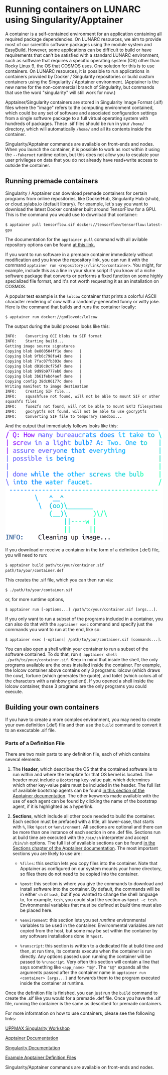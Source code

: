 # Running containers on LUNARC using Singularity/Apptainer

A container is a self-contained environment for an application containing all required package dependencies. On LUNARC resources, we aim to provide most of our scientific software packages using the module system and EasyBuild. However, some applications can be difficult to build or have requirements that can't be satisfied with a standard LUNARC environment, such as software that requires a specific operating system (OS) other than Rocky Linux 9, the OS that COSMOS uses. One solution for this is to use containers. On LUNARC resources, it is possible to run applications in containers provided by Docker / Singularity repositories or build custom containers using the Singularity / Apptainer environment. (Apptainer is the new name for the non-commercial branch of Singularity, but commands that use the word "singularity" will still work for now.)

Apptainer/Singularity containers are stored in Singularity Image Format (.sif) files where the "image" refers to the computing environment contained, which could be any set of software and associated configuration settings from a single software package to a full virtual operating system with hundreds of packages. These .sif files should be run in your `/home/` directory, which will automatically `/home/` and all its contents inside the container. 

Singularity/Apptainer commands are available on front-ends and nodes. When you launch the container, it is possible to work as root within it using the `--fakeroot` runtime option, but this does not allow you to escalate your user privileges on data that you do not already have read+write access to outside the container.

## Running premade containers
Singularity / Apptainer can download premade containers for certain programs from online repositories, like DockerHub, Singularity Hub (shub), or cloud.sylabs.io (default library). For example, let's say you want to download the latest Docker container built around TensorFlow for a GPU. This is the command you would use to download that container:

`$ apptainer pull tensorflow.sif docker://tensorflow/tensorflow:latest-gpu`

The documentation for the `apptainer pull` command with all avilable repository options can be found [at this link.](https://apptainer.org/docs/user/latest/cli/apptainer_pull.html#apptainer-pull)

If you want to run software in a premade container immediately without modification and you know the repository link, you can run it with the command `apptainer run <repository://link/to/container>`. You might, for example, include this as a line in your slurm script if you know of a niche software package that converts or performs a fixed function on some highly specialized file format, and it's not worth requesting it as an installation on COSMOS.

A popular test example is the `lolcow` container that prints a colorful ASCII character rendering of cow with a randomly-generated funny or witty joke. Here is the command that builds and runs the container locally:

`$ apptainer run docker://godlovedc/lolcow`

The output during the build process looks like this:
```
INFO:    Converting OCI blobs to SIF format
INFO:    Starting build...
Getting image source signatures
Copying blob 8e860504ff1e done   | 
Copying blob 9fb6c798fa41 done   | 
Copying blob 7fac07fb303e done   | 
Copying blob d010c8cf75d7 done   | 
Copying blob 9d99b9777eb0 done   | 
Copying blob 3b61febd4aef done   | 
Copying config 38dc06177c done   | 
Writing manifest to image destination
INFO:    Creating SIF file...
INFO:    squashfuse not found, will not be able to mount SIF or other squashfs files
INFO:    fuse2fs not found, will not be able to mount EXT3 filesystems
INFO:    gocryptfs not found, will not be able to use gocryptfs
INFO:    Converting SIF file to temporary sandbox...
```

And the output that immediately follows looks like this:
![lolcow](lolcow-output.png "lolcow")

If you download or receive a container in the form of a definition (.def) file, you will need to run:

`$ apptainer build path/to/your/container.sif path/to/your/container.def`

This creates the .sif file, which you can then run via:

`$ ./path/to/your/container.sif`

or, for more runtime options,

`$ apptainer run [-options...] /path/to/your/container.sif [args...]`.

If you only want to run a subset of the programs included in a container, you can also do that with the `apptainer exec` command and specify just the commands you want to run at the end, like so:

`$ apptainer exec [-options] /path/to/your/container.sif [commands...]`.

You can also open a shell within your container to run a subset of the software contained. To do that, run
`$ apptainer shell ./path/to/your/container.sif`.
Keep in mind that inside the shell, the only programs available are the ones installed inside the container. For example, the lolcow container above contains only 3 programs: lolcow (which draws the cow), fortune (which generates the quote), and toilet (which colors all of the characters with a rainbow gradient). If you opened a shell inside the lolcow container, those 3 programs are the only programs you could execute.

## Building your own containers
If you have to create a more complex environment, you may need to create your own definition (.def) file and then use the `build` command to convert it to an executable .sif file.

### Parts of a Definition File
There are two main parts to any definition file, each of which contains several elements:

1. The **Header**, which describes the OS that the contained software is to run within and where the template for that OS kernel is located. The header must include a `Bootstrap` key-value pair, which determines which other key-value pairs must be included in the header. The full list of available bootstrap agents can be found [in this section of the Apptainer documentation](https://apptainer.org/docs/user/latest/definition_files.html#preferred-bootstrap-agents). The other keywords made available with the use of each agent can be found by clicking the name of the bootstrap agent, if it is highlighted as a hyperlink.
   
2. **Sections**, which include all other code needed to build the container. Each section must be prefaced with a title, all lower-case, that starts with `%`, like `%post` or `%environment`. All sections are optional and there can be more than one instance of each section in one .def file. Sections run at build time are executed with the `/bin/sh` interpreter and accept `/bin/sh` options. The full list of available sections can be found [in the Sections chapter of the Apptainer documentation](https://apptainer.org/docs/user/latest/definition_files.html#sections). The most important sections you are likely to use are:
    
    - `%files`: this section lets you copy files into the container. Note that Apptainer as configured on our system mounts your home directory, so files there do not need to be copied into the container.
      
    - `%post`: this section is where you give the commands to download and install software into the container. By default, the commands will be in either `sh` or `bash`, but if you wanted to change the shell language to, for example, `tcsh`, you could start the section as `%post -c tcsh`. Environmental variables that must be defined at *build* time must also be placed here.
      
    - `%environment`: this section lets you set *runtime* environmental variables to be used in the container. Environmental variables are not copied from the host, but some may be set within the container by any software installations done in `%post`.
      
    - `%runscript`: this section is written to a dedicated file at build time and then, at run time, its contents execute when the container is run directly. Any options passed upon running the container will be passed to `%runscript`. Very often this section will contain a line that says something like ` <app_name> "$@" `. The `"$@"` expands all the arguments passed after the container name in `apptainer run <container> [args...]` and forwards them to the program executed inside the container at runtime.
  
Once the definition file is finished, you can just run the `build` command to create the .sif like you would for a premade .def file. Once you have the .sif file, running the container is the same as described for premade containers.

For more information on how to use containers, please see the following links:

[UPPMAX Singularity Workshop](https://pmitev.github.io/UPPMAX-Singularity-workshop)

[Apptainer Documentation](http://apptainer.org/)

[Singularity Documentation](https://sylabs.io/singularity/)

[Example Apptainer Definition Files](https://github.com/apptainer/apptainer/tree/release-1.3/examples)

Singularity/Apptainer commands are available on front-ends and nodes.
